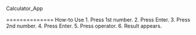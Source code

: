 Calculator_App
 
==============
     How-to Use
     1. Press 1st number. 
     2. Press Enter.
     3. Press 2nd number. 
     4. Press Enter.
     5. Press operator.
     6. Result appears.
